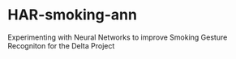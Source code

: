 # HAR-smoking-ann

Experimenting with Neural Networks to improve Smoking Gesture Recogniton for the Delta Project
